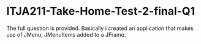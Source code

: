 # ITJA211-Take-Home-Test-2-final-Q1
The full question is provided. Basically i created an application that makes use of JMenu, JMenuItems added to a JFrame. 
